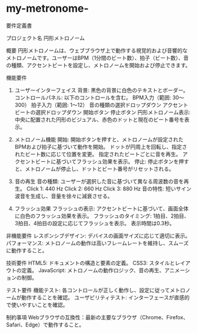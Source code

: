 # my-metronome-

要件定義書

プロジェクト名
円形メトロノーム

概要
円形メトロノームは、ウェブブラウザ上で動作する視覚的および音響的なメトロノームです。ユーザーはBPM（1分間のビート数）、拍子（ビート数）、音の種類、アクセントビートを設定し、メトロノームを開始および停止できます。

機能要件
1. ユーザーインターフェイス
背景: 黒色の背景に白色のテキストとボーダー。
コントロールパネル: 以下のコントロールを含む。
BPM入力（範囲: 30～300）
拍子入力（範囲: 1～12）
音の種類の選択ドロップダウン
アクセントビートの選択ドロップダウン
開始ボタン
停止ボタン
円形メトロノーム表示: 中央に配置された円形のビジュアル、赤色のドットと現在のビート番号を表示。

2. メトロノーム機能
開始: 開始ボタンを押すと、メトロノームが設定されたBPMおよび拍子に基づいて動作を開始。
ドットが円周上を回転し、指定されたビート数に応じて位置を変更。
指定されたビートごとに音を再生。
アクセントビートに基づいてフラッシュ効果を表示。
停止: 停止ボタンを押すと、メトロノームが停止し、ドットとビート番号がリセットされる。

3. 音の再生
音の種類: ユーザーが選択した音に基づいて異なる周波数の音を再生。
Click 1: 440 Hz
Click 2: 660 Hz
Click 3: 880 Hz
音の特性: 短いサイン波音を生成し、音量を徐々に減衰させる。

4. フラッシュ効果
フラッシュの表示: アクセントビートに基づいて、画面全体に白色のフラッシュ効果を表示。
フラッシュのタイミング:
1拍目、2拍目、3拍目、4拍目の設定に応じてフラッシュを表示。
表示時間は0.3秒。

非機能要件
レスポンシブデザイン: デバイスの画面サイズに応じて適切に表示。
パフォーマンス: メトロノームの動作は高いフレームレートを維持し、スムーズに動作すること。

技術要件
HTML5: ドキュメントの構造と要素の定義。
CSS3: スタイルとレイアウトの定義。
JavaScript: メトロノームの動作ロジック、音の再生、アニメーションの制御。

テスト要件
機能テスト: 各コントロールが正しく動作し、設定に従ってメトロノームが動作することを確認。
ユーザビリティテスト: インターフェースが直感的で使いやすいことを確認。

制約事項
Webブラウザの互換性：最新の主要なブラウザ（Chrome、Firefox、Safari、Edge）で動作すること。
